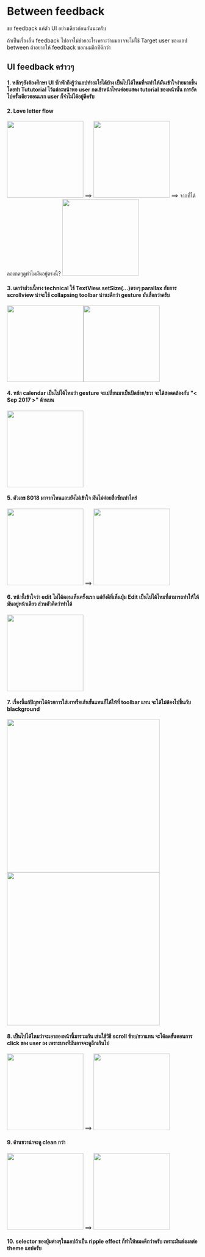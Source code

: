 # Between feedback

ขอ feedback แค่ตัว UI อย่างเดียวก่อนกันนะครับ

ถ้าเป็นเรื่องอื่น feedback ไปอาจไม่ช่วยอะไรเพราะว่าผมอาจจะไม่ใช้ Target user ของแอป between ถ้าอยากให้ feedback บอกผมอีกทีดีกว่า


## UI feedback คร่าวๆ
#### 1. หลักๆยังต้องศึกษา UI ซักพักถึงรู้ว่าแอปทำอะไรได้บ้าง เป็นไปได้ไหมที่จะทำให้มันเข้าใจง่ายมากขึ้น โดยทำ Tututorial ไว้แต่ละหน้าพอ user กดเข้าหน้าไหนค่อยแสดง tutorial ของหน้านั้น การอัดไปครั้งเดียวตอนแรก user ก็จำไม่ได้อยู่ดีครับ

#### 2. Love letter flow
<img src="./media/15014381619025/IMG_20170731_003441.png" width="200"> ==> <img src="media/15014381619025/IMG_20170731_003544.png" width="200">  ==> จากที่ได้ลองกดๆดูทำไมมันอยู่ตรงนี้? <img src="media/15014381619025/IMG_20170731_003643.png" width="200">

#### 3. เดาว่าส่วนนี้ทาง technical ใช้ TextView.setSize(...)ตรงๆ parallax กับการ scrollview น่าจะใช้ collapsing toolbar น่านะดีกว่า gesture มันสื่อกว่าครับ
<img src="media/15014381619025/IMG_20170731_003807.png" width="200"><img src="media/15014381619025/IMG_20170731_003903.png" width="200">

#### 4. หน้า calendar เป็นไปได้ไหมว่า gesture จะเปลี่ยนมาเป็นปัดซ้าย/ขวา จะได้สอดคล้องกับ "< Sep 2017 >" ด้านบน
<img src="media/15014381619025/IMG_20170731_005238.png" width="200">

#### 5. ตัวเลข 8018 มาจากไหนแอบยังไม่เข้าใจ มันไม่ค่อยสื่อซักเท่าไหร่
<img src="media/15014381619025/IMG_20170731_005617.png" width="200"> ==> <img src="media/15014381619025/IMG_20170731_005647.png" width="200">

#### 6. หน้านี้เข้าใจว่า edit ไม่ได้ตอนเห็นครั้งแรก แต่ยังดีที่เห็นปุ่ม Edit เป็นไปได้ไหมที่สามารถทำให้ให้มันอยู่หน้าเดียว ส่วนตัวคิดว่าทำได้

<img src="media/15014381619025/IMG_20170731_010106.png" width="200">


#### 7. เรื่องนี้แก้ปัญหาได้ด้วยการใส่เงาหรือเส้นขั้นแทนก็ได้ให้ที่ toolbar แทน จะได้ไม่ต้องไปขึ้นกับ blackground

<img src="media/15014381619025/Screenshot_20170731-005927%20copy.png" width="400">

<img src="media/15014381619025/Screenshot_20170731-010049%20copy.png" width="400">


#### 8. เป็นไปได้ไหมว่าจะเอาสองหน้านี้มารวมกัน เช่นใช้วิธี scroll ซ้าย/ขวาแทน จะได้ลดขั้นตอนการ click ของ user ลง เพราะบางทีมันอาจจะดูลึกเกินไป
<img src="media/15014381619025/IMG_20170731_005935.png" width="200"> ==> <img src="media/15014381619025/Screenshot_20170731-005920.png" width="200">


#### 9. ด้านขวาน่าจะดู clean กว่า
<img src="media/15014381619025/Screenshot_20170731-004417.png" width="200"> ==> <img src="media/15014381619025/Screenshot_20170731-004418.png" width="200">


#### 10. selector ของปุ่มต่างๆในแอปถ้าเป็น ripple effect ก็ทำให้หมดดีกว่าครับ เพราะมันส่งผลต่อ theme แอปครับ

